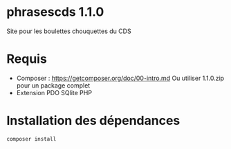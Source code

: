 # phrasescds 1.1.0
Site pour les boulettes chouquettes du CDS

# Requis
- Composer : https://getcomposer.org/doc/00-intro.md
Ou utiliser 1.1.0.zip pour un package complet
- Extension PDO SQlite PHP

# Installation  des dépendances
```
composer install
```

